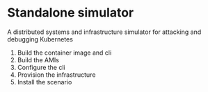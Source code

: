 # Standalone simulator

A distributed systems and infrastructure simulator for attacking and debugging Kubernetes


1. Build the container image and cli
2. Build the AMIs
3. Configure the cli
4. Provision the infrastructure
5. Install the scenario
